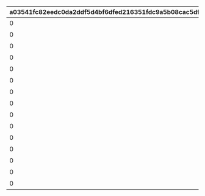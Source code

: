 |a03541fc82eedc0da2ddf5d4bf6dfed216351fdc9a5b08cac5df9e26b3756be3|585547a75d0e0f640db3d4a300c640e6ca875a9117c1933e0eb7f006f11b004b|2a69a4d0636eac2599dc519be0deaf433da0ad9d7ed10c8e2f37bc6f784dc71c|61b25593d9aadb8aa776664e7cfa1748baf9852fef9977ab7967b49772b36be0|734f2df8638972c9eb35f18d8e5f1517d5e3f6b872c41120164dedb4fbf4e0a4|d5e41d279bcc11fa30a13bddcdfb9dc06c9014a6b445ed06ea59183f08ea5335|d1df19913cffd1f6f994d7f8c3b3de99a2dbdc5bf855099a5a8ccabaea1bf7bd|efc8027eadc5744fe92f7c7014c8414487b875d8ee1caf9af6090ea09e2e683f|90c7ed36cc764b34610bfb67d282309511046a2ec4e81c78f8c52ac35049f947|3e0516016f8fc18e47cdcd662cf497672f7a5eec6f48fd6277dc30fa5733054c|cb46348e1b05f7661cd4a065337b9047c1dd38a95b3b78077e96b71b15148b56|1fc7e5c8493c052cb56c7b5f10c783f4111d8fb25b82e908f1f3b765e0251ca5|551aa52fd92ff7b5569fd98ec0edc222ca2b1d1c9163ccbf5bcc197012f4f5c3|09f5e201cedcd9f9049226ab559aa0b3c5ac7e46cb56e83b7987406478ccc2fb|d97d68368e874c7ba8968213ba511112f688364413a17d34780950a8a5747e8a|6052aa0e496c78ce0c91d577c6a1a0a09f7489631f72711845f83ef5b4b19b32|83e0a2a42c8a6ec3efce8136cc3d1d164cb1c37cd3b27cd45924cdac97a532d7|330924b2623fc54e079735c11a6537a2765cd9b404e014029b7ddd1a7da37432|
| --- | --- | --- | --- | --- | --- | --- | --- | --- | --- | --- | --- | --- | --- | --- | --- | --- | --- |
|0|20000|5000|0|0|0|1|0|12|0|スコアを累計で20000獲得しよう|0|0|0|0|0|94002|0|
|0|40000|10000|0|0|0|2|0|12|0|スコアを累計で40000獲得しよう|0|0|0|0|0|94002|0|
|0|60000|15000|0|0|0|3|0|12|0|スコアを累計で60000獲得しよう|0|0|0|0|0|94002|0|
|0|80000|20000|0|0|0|4|0|12|0|スコアを累計で80000獲得しよう|0|0|0|0|0|94002|0|
|0|100000|50|5|0|0|5|0|8|0|スコアを累計で100000獲得しよう|23001|0|2|0|0|91002|0|
|0|120000|25000|0|0|0|6|0|12|0|スコアを累計で120000獲得しよう|0|0|0|0|0|94002|0|
|0|140000|30000|0|0|0|7|0|12|0|スコアを累計で140000獲得しよう|0|0|0|0|0|94002|0|
|0|160000|35000|0|0|0|8|0|12|0|スコアを累計で160000獲得しよう|0|0|0|0|0|94002|0|
|0|180000|40000|0|0|0|9|0|12|0|スコアを累計で180000獲得しよう|0|0|0|0|0|94002|0|
|0|200000|50|5|0|0|10|0|8|0|スコアを累計で200000獲得しよう|23001|0|2|0|0|91002|0|
|0|220000|55000|0|0|0|11|0|12|0|スコアを累計で220000獲得しよう|0|0|0|0|0|94002|0|
|0|240000|35000|0|0|0|12|0|12|0|スコアを累計で240000獲得しよう|0|0|0|0|0|94002|0|
|0|260000|40000|0|0|0|13|0|12|0|スコアを累計で260000獲得しよう|0|0|0|0|0|94002|0|
|0|280000|45000|0|0|0|14|0|12|0|スコアを累計で280000獲得しよう|0|0|0|0|0|94002|0|
|0|300000|150|10|0|0|15|0|8|0|スコアを累計で300000獲得しよう|23001|0|2|0|0|91002|0|